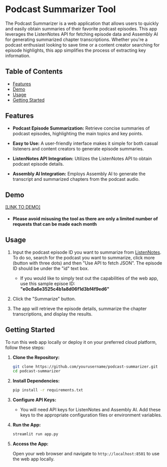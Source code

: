 # Podcast Summarizer Tool

The Podcast Summarizer is a web application that allows users to quickly and easily obtain summaries of their favorite podcast episodes. This app leverages the ListenNotes API for fetching episode data and Assembly AI for generating summarized chapter transcriptions. Whether you're a podcast enthusiast looking to save time or a content creator searching for episode highlights, this app simplifies the process of extracting key information.

## Table of Contents

- [Features](#features)
- [Demo](#demo)
- [Usage](#usage)
- [Getting Started](#getting-started)


## Features

- **Podcast Episode Summarization:** Retrieve concise summaries of podcast episodes, highlighting the main topics and key points.

- **Easy to Use:** A user-friendly interface makes it simple for both casual listeners and content creators to generate episode summaries.

- **ListenNotes API Integration:** Utilizes the ListenNotes API to obtain podcast episode details.

- **Assembly AI Integration:** Employs Assembly AI to generate the transcript and summarized chapters from the podcast audio.

## Demo

[[LINK TO DEMO]
](https://podcast-summarizer2023.streamlit.app/)
- #### Please avoid misusing the tool as there are only a limited number of requests that can be made each month

## Usage

1. Input the podcast episode ID you want to summarize from [ListenNotes](https://www.listennotes.com/). To do so, search for the podcast you want to summarize, click more (button with three dots) and then "Use API to fetch JSON". The episode ID should be under the "id" text box.

    - If you would like to simply test out the capabilities of the web app, use this sample episoe ID: **"e0c8a6e3525c4b1a8d06f1d3bf4f9ed6"**
  
2. Click the "Summarize" button.

3. The app will retrieve the episode details, summarize the chapter transcriptions, and display the results.

## Getting Started

To run this web app locally or deploy it on your preferred cloud platform, follow these steps:

1. **Clone the Repository:**

   ```sh
   git clone https://github.com/yourusername/podcast-summarizer.git
   cd podcast-summarizer
   ```

2. **Install Dependencies:**

   ```sh
   pip install -r requirements.txt
   ```

3. **Configure API Keys:**

   - You will need API keys for ListenNotes and Assembly AI. Add these keys to the appropriate configuration files or environment variables.

4. **Run the App:**

   ```sh
   streamlit run app.py
   ```

5. **Access the App:**

   Open your web browser and navigate to `http://localhost:8501` to use the web app locally.




